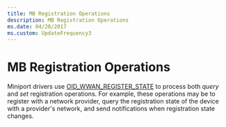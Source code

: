 ```yaml
---
title: MB Registration Operations
description: MB Registration Operations
ms.date: 04/20/2017
ms.custom: UpdateFrequency3
---
```


# MB Registration Operations


Miniport drivers use [OID\_WWAN\_REGISTER\_STATE](./oid-wwan-register-state.md) to process both *query* and *set* registration operations. For example, these operations may be to register with a network provider, query the registration state of the device with a provider's network, and send notifications when registration state changes.

 

